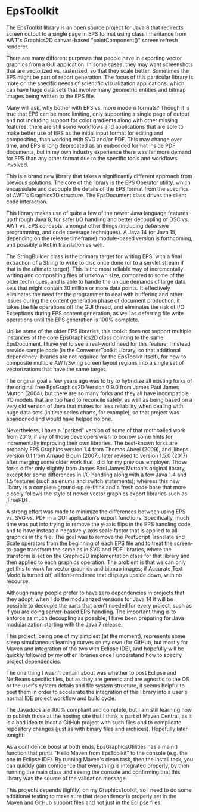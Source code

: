# EpsToolkit
The EpsToolkit library is an open source project for Java 8 that redirects screen output to a single page in EPS format using class inheritance from AWT's Graphics2D canvas-based "paintComponent()" screen refresh renderer.

There are many different purposes that people have in exporting vector graphics from a GUI application. In some cases, they may want screenshots that are vectorized vs. rasterized, so that they scale better. Sometimes the EPS might be part of report generation. The focus of this particular library is more on the specific needs of scientific visualization applications, which can have huge data sets that involve many geometric entities and bitmap images being written to the EPS file.

Many will ask, why bother with EPS vs. more modern formats? Though it is true that EPS can be more limiting, only supporting a single page of output and not including support for color gradients along with other missing features, there are still some workflows and applications that are able to make better use of EPS as the initial input format for editing and compositing, than working with SVG and/or PDF. This may change over time, and EPS is long deprecated as an embedded format inside PDF documents, but in my own industry experience there was far more demand for EPS than any other format due to the specific tools and workflows involved.

This is a brand new library that takes a significantly different approach from previous solutions. The core of the library is the EPS Operator utility, which encapsulate and decouple the details of the EPS format from the specifics of AWT's Graphics2D structure. The EpsDocument class drives the client code interaction.

This library makes use of quite a few of the newer Java language features up through Java 8, for safer I/O handling and better decoupling of DSC vs. AWT vs. EPS concepts, amongst other things (including defensive programming, and code coverage techniques). A Java 14 (or Java 15, depending on the release timeframe) module-based version is forthcoming, and possibly a Kotlin translation as well.

The StringBuilder class is the primary target for writing EPS, with a final extraction of a String to write to disc once done (or to a servlet stream if that is the ultimate target). This is the most reliable way of incrementally writing and compositing files of unknown size, compared to some of the older techniques, and is able to handle the unique demands of large data sets that might contain 30 million or more data points. It effectively eliminates the need for the programmer to deal with buffering and other issues during the content generation phase of document production, it takes the file operations off the GUI thread, and eliminates the risk of I/O Exceptions during EPS content generation, as well as deferring file write operations until the EPS generation is 100% complete.

Unlike some of the older EPS libraries, this toolkit does not support multiple instances of the core EpsGraphics2D class pointing to the same EpsDocument. I have yet to see a real-world need for this feature; I instead provide sample code (in the ConverterToolkit Library, so that additional dependency libraries are not required for the EpsToolkit itself), for how to composite multiple AWT/Swing screen layout regions into a single set of vectorizations that have the same target.

The original goal a few years ago was to try to hybridize all existing forks of the original free EpsGraphics2D Version 0.9.0 from James Paul James Mutton (2004), but there are so many forks and they all have incompatible I/O models that are too hard to reconcile safely, as well as being based on a very old version of Java that makes for less reliability when dealing with huge data sets (in time series charts, for example), so that project was abandoned and would have helped no one.

Nevertheless, I have a "parked" version of some of that mothballed work from 2019, if any of those developers wish to borrow some hints for incrementally improving their own libraries. The best-known forks are probably EPS Graphics version 1.4 from Thomas Abeel (2009), and jlibeps version 0.1 from Arnaud Blouin (2007), later revised to version 1.5.0 (2017) after merging some older work that I did for my previous employer. Those forks differ only slightly from James Paul James Mutton's original library, except for some differences in I/O handling along with a few Java 1.4 and 1.5 features (such as enums and switch statements); whereas this new library is a complete ground-up re-think and a fresh code base that more closely follows the style of newer vector graphics export libraries such as jFreePDF.

A strong effort was made to minimize the differences between using EPS vs. SVG vs. PDF in a GUI application's export functions. Specifically, much time was put into trying to remove the y-axis flips in the EPS handling code, and to have instead a negative y-axis scale factor that is applied to all graphics in the file. The goal was to remove the PostScript Translate and Scale operators from the beginning of each EPS file and to treat the screen-to-page transform the same as in SVG and PDF libraries, where the transform is set on the Graphic2D implementation class for that library and then applied to each graphics operation. The problem is that we can only get this to work for vector graphics and bitmap images; if Accurate Text Mode is turned off, all font-rendered text displays upside down, with no recourse.

Although many people prefer to have zero dependencies in projects that they adopt, when I do the modularized versions for Java 14 it will be possible to decouple the parts that aren't needed for every project, such as if you are doing server-based EPS handling. The important thing is to enforce as much decoupling as possible; I have been preparing for Java modularization starting with the Java 7 release.

This project, being one of my simplest (at the moment), represents some steep simultaneous learning curves on my own (for GitHub, but mostly for Maven and integration of the two with Eclipse IDE), and hopefully will be quickly followed by my other libraries once I understand how to specify project dependencies.

The one thing I wasn't certain about was whether to post Eclipse and NetBeans specific files, but as they are generic and are agnostic to the OS or the user's system details and file system structure, it seems helpful to post them in order to accelerate the integration of this library into a user's normal IDE project workflow and build cycle.

The Javadocs are 100% compliant and complete, but I am still learning how to publish those at the hosting site that I think is part of Maven Central, as it is a bad idea to bloat a GitHub project with such files and to complicate repository changes (just as with binary files and archices). Hopefully later tonight!

As a confidence boost at both ends, EpsGraphicsUtilities has a main() function that prints "Hello Maven from EpsToolkit" to the console (e.g. the one in Eclipse IDE). By running Maven's clean task, then the install task, you can quickly gain confidence that everything is integrated properly, by then running the main class and seeing the console and confirming that this library was the source of the validation message.

This projects depends (lightly) on my GraphicsToolkit, so I need to do some additional testing to make sure that dependency is properly set in the Maven and GitHub support files and not just in the Eclipse files.
